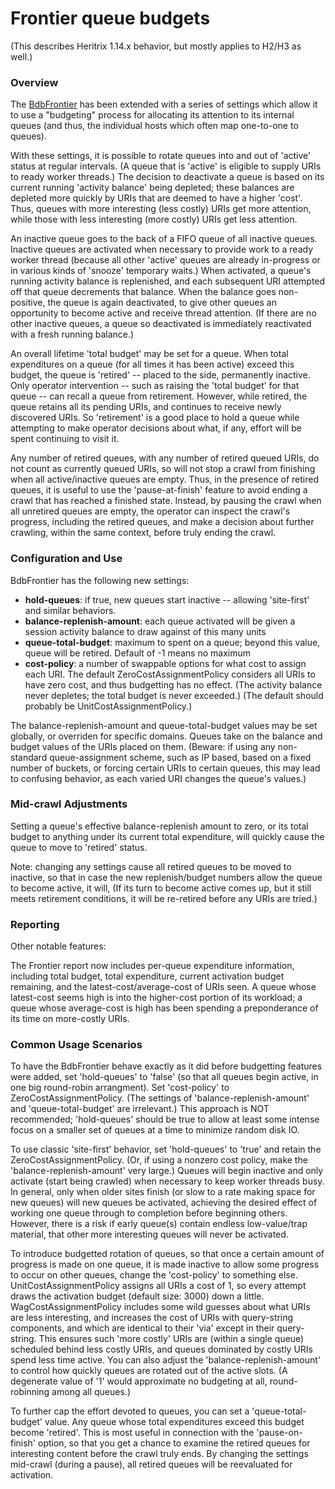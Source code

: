 # Frontier queue budgets

(This describes Heritrix 1.14.x behavior, but mostly applies to H2/H3 as
well.)

### Overview

The
[BdbFrontier](https://webarchive.jira.com/wiki/spaces/Heritrix/pages/4260/BdbFrontier) has
been extended with a series of settings which allow it to use a
"budgeting" process for allocating its attention to its internal queues
(and thus, the individual hosts which often map one-to-one to queues).

With these settings, it is possible to rotate queues into and out of
'active' status at regular intervals. (A queue that is 'active' is
eligible to supply URIs to ready worker threads.) The decision to
deactivate a queue is based on its current running 'activity balance'
being depleted; these balances are depleted more quickly by URIs that
are deemed to have a higher 'cost'. Thus, queues with more interesting
(less costly) URIs get more attention, while those with less interesting
(more costly) URIs get less attention.

An inactive queue goes to the back of a FIFO queue of all inactive
queues. Inactive queues are activated when necessary to provide work to
a ready worker thread (because all other 'active' queues are already
in-progress or in various kinds of 'snooze' temporary waits.) When
activated, a queue's running activity balance is replenished, and each
subsequent URI attempted off that queue decrements that balance. When
the balance goes non-positive, the queue is again deactivated, to give
other queues an opportunity to become active and receive thread
attention. (If there are no other inactive queues, a queue so
deactivated is immediately reactivated with a fresh running balance.)

An overall lifetime 'total budget' may be set for a queue. When total
expenditures on a queue (for all times it has been active) exceed this
budget, the queue is 'retired' -- placed to the side, permanently
inactive. Only operator intervention -- such as raising the 'total
budget' for that queue -- can recall a queue from retirement. However,
while retired, the queue retains all its pending URIs, and continues to
receive newly discovered URIs. So 'retirement' is a good place to hold a
queue while attempting to make operator decisions about what, if any,
effort will be spent continuing to visit it.

Any number of retired queues, with any number of retired queued URIs, do
not count as currently queued URIs, so will not stop a crawl from
finishing when all active/inactive queues are empty. Thus, in the
presence of retired queues, it is useful to use the 'pause-at-finish'
feature to avoid ending a crawl that has reached a finished state.
Instead, by pausing the crawl when all unretired queues are empty, the
operator can inspect the crawl's progress, including the retired queues,
and make a decision about further crawling, within the same context,
before truly ending the crawl.

### Configuration and Use

BdbFrontier has the following new settings:

-   **hold-queues**: if true, new queues start inactive -- allowing
    'site-first' and similar behaviors.
-   **balance-replenish-amount**: each queue activated will be given a
    session activity balance to draw against of this many units
-   **queue-total-budget**: maximum to spent on a queue; beyond this
    value, queue will be retired. Default of -1 means no maximum
-   **cost-policy**: a number of swappable options for what cost to
    assign each URI. The default ZeroCostAssignmentPolicy considers all
    URIs to have zero cost, and thus budgetting has no effect. (The
    activity balance never depletes; the total budget is never
    exceeded.) (The default should probably be
    UnitCostAssignmentPolicy.)

The balance-replenish-amount and queue-total-budget values may be set
globally, or overriden for specific domains. Queues take on the balance
and budget values of the URIs placed on them. (Beware: if using any
non-standard queue-assignment scheme, such as IP based, based on a fixed
number of buckets, or forcing certain URIs to certain queues, this may
lead to confusing behavior, as each varied URI changes the queue's
values.)

### Mid-crawl Adjustments

Setting a queue's effective balance-replenish amount to zero, or its
total budget to anything under its current total expenditure, will
quickly cause the queue to move to 'retired' status.

Note: changing any settings cause all retired queues to be moved to
inactive, so that in case the new replenish/budget numbers allow the
queue to become active, it will, (If its turn to become active comes up,
but it still meets retirement conditions, it will be re-retired before
any URIs are tried.)

### Reporting

Other notable features:

The Frontier report now includes per-queue expenditure information,
including total budget, total expenditure, current activation budget
remaining, and the latest-cost/average-cost of URIs seen. A queue whose
latest-cost seems high is into the higher-cost portion of its workload;
a queue whose average-cost is high has been spending a preponderance of
its time on more-costly URIs.

### Common Usage Scenarios

To have the BdbFrontier behave exactly as it did before budgetting
features were added, set 'hold-queues' to 'false' (so that all queues
begin active, in one big round-robin arrangment). Set 'cost-policy' to
ZeroCostAssignmentPolicy. (The settings of 'balance-replenish-amount'
and 'queue-total-budget' are irrelevant.) This approach is NOT
recommended; 'hold-queues' should be true to allow at least some intense
focus on a smaller set of queues at a time to minimize random disk IO. 

To use classic 'site-first' behavior, set 'hold-queues' to 'true' and
retain the ZeroCostAssignmentPolicy. (Or, if using a nonzero cost
policy, make the 'balance-replenish-amount' very large.) Queues will
begin inactive and only activate (start being crawled) when necessary to
keep worker threads busy. In general, only when older sites finish (or
slow to a rate making space for new queues) will new queues be
activated, achieving the desired effect of working one queue through to
completion before beginning others. However, there is a risk if early
queue(s) contain endless low-value/trap material, that other more
interesting queues will never be activated.

To introduce budgetted rotation of queues, so that once a certain amount
of progress is made on one queue, it is made inactive to allow some
progress to occur on other queues, change the 'cost-policy' to something
else. UnitCostAssignmentPolicy assigns all URIs a cost of 1, so every
attempt draws the activation budget (default size: 3000) down a little.
WagCostAssignmentPolicy includes some wild guesses about what URIs are
less interesting, and increases the cost of URIs with query-string
components, and which are identical to their 'via' except in their
query-string. This ensures such 'more costly' URIs are (within a single
queue) scheduled behind less costly URIs, and queues dominated by costly
URIs spend less time active. You can also adjust the
'balance-replenish-amount' to control how quickly queues are rotated out
of the active slots. (A degenerate value of '1' would approximate no
budgeting at all, round-robinning among all queues.)

To further cap the effort devoted to queues, you can set a
'queue-total-budget' value. Any queue whose total expenditures exceed
this budget become 'retired'. This is most useful in connection with the
'pause-on-finish' option, so that you get a chance to examine the
retired queues for interesting content before the crawl truly ends. By
changing the settings mid-crawl (during a pause), all retired queues
will be reevaluated for activation.
